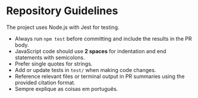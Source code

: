 # Repository Guidelines

The project uses Node.js with Jest for testing.

* Always run `npm test` before committing and include the results in the PR body.
* JavaScript code should use **2 spaces** for indentation and end statements with semicolons.
* Prefer single quotes for strings.
* Add or update tests in `test/` when making code changes.
* Reference relevant files or terminal output in PR summaries using the provided citation format.
* Sempre explique as coisas em português.
